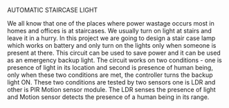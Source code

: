 AUTOMATIC STAIRCASE LIGHT


We all know that one of the places where power wastage occurs most in homes and offices is at staircases. We usually turn on light at stairs and leave it in a hurry.
In this project we are going to design a stair case lamp which works on battery and only turn on the lights only when someone is present at there. 
This circuit can be used to save power and it can be used as an emergency backup light.
The circuit works on two conditions - one is presence of light in its location and second is presence of human being, only when these two conditions are met, the controller turns the backup light ON.
These two conditions are tested by two sensors one is LDR and other is PIR Motion sensor module.
The LDR senses the presence of light and Motion sensor detects the presence of a human being in its range.
